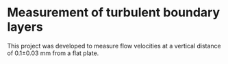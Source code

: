 # Measurement of turbulent boundary layers

This project was developed to measure flow velocities at a vertical distance of 0.1±0.03 mm from a flat plate.
